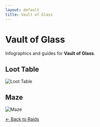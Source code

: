 ```yaml
---
layout: default
title: Vault of Glass
---
```


<div class="container">
<h1>Vault of Glass</h1>
<p>Infographics and guides for <strong>Vault of Glass</strong>.</p>

## Loot Table

![Loot Table](vog_loot.jpg)

## Maze

![Maze](vog_maze.jpg)


<p><a href="../index.html">← Back to Raids</a></p>
</div>
